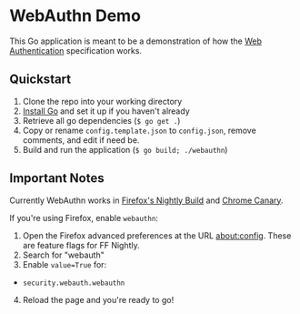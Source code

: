 WebAuthn Demo
=============

This Go application is meant to be a demonstration of how the [Web Authentication](https://w3c.github.io/webauthn) specification works.


Quickstart
----------

1. Clone the repo into your working directory
2. [Install Go](https://golang.org/doc/install) and set it up if you haven't already
3. Retrieve all go dependencies (`$ go get .`)
4. Copy or rename `config.template.json` to `config.json`, remove comments, and edit if need be.
5. Build and run the application (`$ go build; ./webauthn`)

Important Notes
---------------

Currently WebAuthn works in [Firefox's Nightly Build](https://download.mozilla.org/?product=firefox-nightly-latest-ssl&os=osx&lang=en-US) and [Chrome Canary](https://www.google.com/chrome/browser/canary.html).

If you're using Firefox, enable `webauthn`:
1. Open the Firefox advanced preferences at the URL [about:config](about:config). These are feature flags for FF Nightly.
2. Search for "webauth"
3. Enable `value=True` for:
* `security.webauth.webauthn`
4. Reload the page and you're ready to go!
